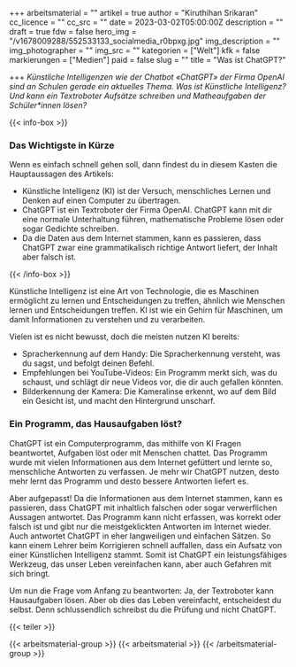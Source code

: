 +++
arbeitsmaterial = ""
artikel = true
author = "Kiruthihan Srikaran"
cc_licence = ""
cc_src = ""
date = 2023-03-02T05:00:00Z
description = ""
draft = true
fdw = false
hero_img = "/v1678009288/552533133_socialmedia_r0bpxg.jpg"
img_description = ""
img_photographer = ""
img_src = ""
kategorien = ["Welt"]
kfk = false
markierungen = ["Medien"]
paid = false
slug = ""
title = "Was ist ChatGPT?"

+++
_Künstliche Intelligenzen wie der Chatbot «ChatGPT» der Firma OpenAI sind an Schulen gerade ein aktuelles Thema. Was ist Künstliche Intelligenz? Und kann ein Textroboter Aufsätze schreiben und Matheaufgaben der Schüler*innen lösen?_

  
{{< info-box >}} <h3>Das Wichtigste in Kürze</h3>

<p>Wenn es einfach schnell gehen soll, dann findest du in diesem Kasten die Hauptaussagen des Artikels:</p>

<ul>

<li>Künstliche Intelligenz (KI) ist der Versuch, menschliches Lernen und Denken auf einen Computer zu übertragen.</li>

<li>ChatGPT ist ein Textroboter der Firma OpenAI. ChatGPT kann mit dir eine normale Unterhaltung führen, mathematische Probleme lösen oder sogar Gedichte schreiben.</li>

<li>Da die Daten aus dem Internet stammen, kann es passieren, dass ChatGPT zwar eine grammatikalisch richtige Antwort liefert, der Inhalt aber falsch ist.</li>

</ul> {{< /info-box >}}

Künstliche Intelligenz ist eine Art von Technologie, die es Maschinen ermöglicht zu lernen und Entscheidungen zu treffen, ähnlich wie Menschen lernen und Entscheidungen treffen. KI ist wie ein Gehirn für Maschinen, um damit Informationen zu verstehen und zu verarbeiten.

Vielen ist es nicht bewusst, doch die meisten nutzen KI bereits:

* Spracherkennung auf dem Handy: Die Spracherkennung versteht, was du sagst, und befolgt deinen Befehl.
* Empfehlungen bei YouTube-Videos: Ein Programm merkt sich, was du schaust, und schlägt dir neue Videos vor, die dir auch gefallen könnten.
* Bilderkennung der Kamera: Die Kameralinse erkennt, wo auf dem Bild ein Gesicht ist, und macht den Hintergrund unscharf.

### Ein Programm, das Hausaufgaben löst?

ChatGPT ist ein Computerprogramm, das mithilfe von KI Fragen beantwortet, Aufgaben löst oder mit Menschen chattet. Das Programm wurde mit vielen Informationen aus dem Internet gefüttert und lernte so, menschliche Antworten zu verfassen. Je mehr wir ChatGPT nutzen, desto mehr lernt das Programm und desto bessere Antworten liefert es.

Aber aufgepasst! Da die Informationen aus dem Internet stammen, kann es passieren, dass ChatGPT mit inhaltlich falschen oder sogar verwerflichen Aussagen antwortet. Das Programm kann nicht erfassen, was korrekt oder falsch ist und gibt nur die meistgeklickten Antworten im Internet wieder. Auch antwortet ChatGPT in eher langweiligen und einfachen Sätzen. So kann einem Lehrer beim Korrigieren schnell auffallen, dass ein Aufsatz von einer Künstlichen Intelligenz stammt. Somit ist ChatGPT ein leistungsfähiges Werkzeug, das unser Leben vereinfachen kann, aber auch Gefahren mit sich bringt.

Um nun die Frage vom Anfang zu beantworten: Ja, der Textroboter kann Hausaufgaben lösen. Aber ob dies das Leben vereinfacht, entscheidest du selbst. Denn schlussendlich schreibst du die Prüfung und nicht ChatGPT.

{{< teiler >}}

{{< arbeitsmaterial-group >}} {{< arbeitsmaterial >}} {{< /arbeitsmaterial-group >}}